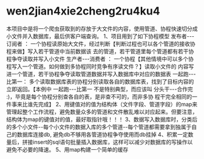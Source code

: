 # wen2jian4xie2cheng2ru4ku4
本项目中是将一个爬虫获取到的存放于大文件的内容，使用管道、协程快速切分成小文件并入数据库，最后供客户端查询。
1、项目用到了如下协程模型
   发布者---订阅者 ： 一个协程读原始大文件，经过判断【判断过程也可以各个管道的接收协程来做】写入若干管道中当前数据该
                     去的管道，若干管道里每个管道都有若干协程争夺读取并写入小文件
   生产者---消费者 ： 一个协程【其他情境中可以多个协程写入一个管道。如何做到多协程同时竞争有序读文件？】读取小文件的
                     内容写进一个管道，若干协程争夺读取管道数据并写入数据库中对应的数据表
   一起跑---比第一：  多个读取数据库表的协程分别读取各自的数据库表，找到了目标内容的立即返回。【本例中 一起跑---比第一 
                      不是特别典型，而应该叫 分头干---合作完 :)，毕竟是每个协程分别查各自的表，是非查不可的，而非多协
                      程干完全相同的一件事来比谁先完成】
2、用键值对的值为结构体（文件字段、管道字段）的map来管理起整个工作流程，避免数量众多的管道和文件散乱难以对应起来。但要注意，结构体为map的键值对的值，最好取指针哦！！！
3、数据写入数据库时，分类后的多个小文件--每个小文件的数据入库的多个管道--每个管道都需要拿到独属于自己的数据库连接db,
   避免db不够用各管道协程争夺使用而db挂掉
4、积累一定数量后，拼接insert的sql语句批量插入数据库，这样可以减少对数据库的写操作以避免不必要的降速。
5、用map构建一个简单的缓存
